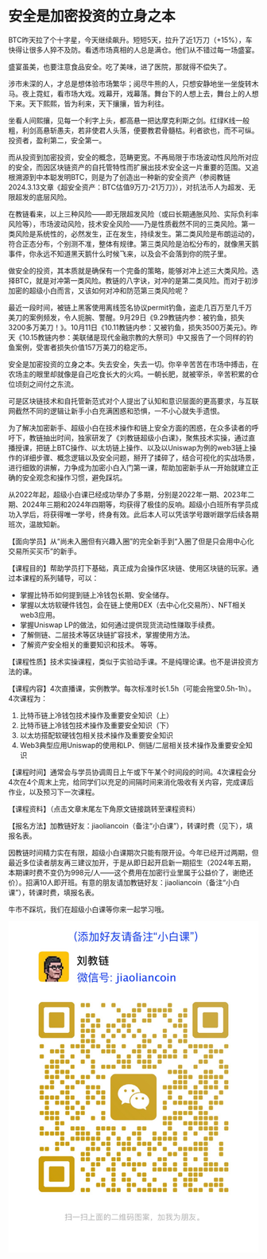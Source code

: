 # 安全是加密投资的立身之本

BTC昨天拉了个十字星，今天继续飙升。短短5天，拉升了近1万刀（+15%），车快得让很多人猝不及防。看透市场真相的人总是满仓。他们从不错过每一场盛宴。

盛宴虽美，也要注意食品安全。吃了美味，进了医院，那就得不偿失了。

涉市未深的人，才总是想体验市场繁华；阅尽牛熊的人，只想安静地坐一坐旋转木马。夜上霓虹，看市场大戏。戏幕开，戏幕落。舞台下的人想上去，舞台上的人想下来。天下熙熙，皆为利来，天下攘攘，皆为利往。

坐看人间熙攘，见每一个利字上头，都高悬一把达摩克利斯之剑。红绿K线一般粗，利剑高悬斩愚夫，若非使君人头落，便要教君骨髓枯。利者欲也，而不可纵。投资者，盈利第二，安全第一。

而从投资到加密投资，安全的概念，范畴更宽。不再局限于市场波动性风险所对应的安全，而因区块链资产的自托管特性而扩展出技术安全这一片重要的范围。又追根溯源到中本聪发明BTC，则是为了创造出一种新的安全资产（参阅教链2024.3.13文章《超安全资产：BTC估值9万刀-21万刀》），对抗法币人为超发、无限超发的底层风险。

在教链看来，以上三种风险——即无限超发风险（或曰长期通胀风险、实际负利率风险等），市场波动风险，技术安全风险——乃是性质截然不同的三类风险。第一类风险是系统性的，必然发生，正在发生，持续发生。第二类风险是布朗运动的，符合正态分布，个别测不准，整体有规律。第三类风险是泊松分布的，就像黑天鹅事件，你永远不知道黑天鹅什么时候飞来，以及会不会落到你的院子里。

做安全的投资，其本质就是确保有一个完备的策略，能够对冲上述三大类风险。选择BTC，就是对冲第一类风险。教链的八字诀，对冲的是第二类风险。而对于初涉加密的超级小白而言，又该如何对冲和防范第三类风险呢？

最近一段时间，被链上黑客使用离线签名协议permit钓鱼，盗走几百万至几千万美刀的案例频发，令人扼腕、警醒。9月29日《9.29教链内参：被钓鱼，损失3200多万美刀！》。10月11日《10.11教链内参：又被钓鱼，损失3500万美元》。昨天《10.15教链内参：美联储是现代金融宗教的大祭司》中又报告了一个同样的钓鱼案例，受害者损失价值157万美刀的稳定币。

安全是加密投资的立身之本。失去安全，失去一切。你辛辛苦苦在市场中搏击，在农场主的眼里却就像是自己吃食长大的火鸡。一朝长肥，就被宰杀，辛苦积累的仓位顷刻之间付之东流。

可是区块链技术和自托管新范式对个人提出了认知和意识层面的更高要求，与互联网截然不同的逻辑让新手小白充满困惑和恐惧，一不小心就失手遗恨。

为了解决加密新手、超级小白在技术操作和链上安全方面的困惑，在众多读者的呼吁下，教链抽出时间，独家研发了《刘教链超级小白课》，聚焦技术实操，通过直播授课，把链上BTC操作、以太坊链上操作、以及以Uniswap为例的web3链上操作的详细步骤、概念逻辑以及安全问题，掰开了揉碎了，结合可视化的实战场景，进行细致的讲解，力争成为加密小白入门第一课，帮助加密新手从一开始就建立正确的安全观念和操作习惯，避免踩坑。

从2022年起，超级小白课已经成功举办了多期，分别是2022年一期、2023年二期、2024年三期和2024年四期等，均获得了极佳的反响。超级小白班所有学员成功入学后，将获得唯一学号，终身有效。此后本人可以凭该学号跟听跟学后续各期班次，温故知新。

【面向学员】从“尚未入圈但有兴趣入圈”的完全新手到“入圈了但是只会用中心化交易所买买币”的新手。

【课程目的】帮助学员打下基础，真正成为会操作区块链、使用区块链的玩家。通过本课程的系列辅导，可以：

- 掌握比特币如何提到链上冷钱包长期、安全储存。
- 掌握以太坊软硬件钱包，会在链上使用DEX（去中心化交易所）、NFT相关web3应用。
- 掌握Uniswap LP的做法，如何通过提供现货流动性赚取手续费。
- 了解侧链、二层技术等区块链扩容技术，掌握使用方法。
- 了解资产安全相关的重要知识和技术。 等等。

【课程性质】技术实操课程，类似于实验动手课。不是纯理论课。也不是讲投资方法的课。

【课程内容】4次直播课，实例教学。每次标准时长1.5h（可能会拖堂0.5h-1h）。4次课程为：

1. 比特币链上冷钱包技术操作及重要安全知识（上）
2. 比特币链上冷钱包技术操作及重要安全知识（下）
3. 以太坊搭配软硬钱包相关技术操作及重要安全知识
4. Web3典型应用Uniswap的使用和LP、侧链/二层相关技术操作及重要安全知识

【课程时间】通常会与学员协调周日上午或下午某个时间段的时间。4次课程会分4次在4个周末上完，给同学们以充足的间隔时间来消化吸收有关内容，完成课后作业，以及预习下一次课程。

【课程资料】（点击文章末尾左下角原文链接跳转至课程资料）

【报名方法】加教链好友：jiaoliancoin（备注“小白课”），转课时费（见下），填报名表。

因教链时间精力实在有限，超级小白课期次只能有限开设。今年已经开过两期，但最近多位读者朋友再三建议加开，于是从即日起开启新一期招生（2024年五期，本期课时费不变仍为998元/人——这个费用在加密行业里属于公益价了，谢绝还价）。招满10人即开班。有意的朋友请加教链好友：jiaoliancoin（备注“小白课”），转课时费，填报名表。

牛市不踩坑，我们在超级小白课等你来一起学习哦。

![](2024-10-16-A01.jpg)

